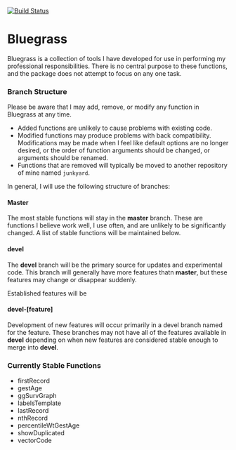 [![Build Status](https://travis-ci.org/nutterb/Bluegrass.png?branch=master)](https://travis-ci.org/nutterb/Bluegrass)

# Bluegrass

Bluegrass is a collection of tools I have developed for use in performing my professional responsibilities.  There is no central purpose to these functions, and the package does
not attempt to focus on any one task.


### Branch Structure

Please be aware that I may add, remove, or modify any function in Bluegrass at any time.  

* Added functions are unlikely to cause problems with existing code.  
* Modified functions may produce problems with back compatibility.  Modifications may be made when I feel like default options are no longer desired, or the order of function arguments should be changed, or arguments should be renamed.
* Functions that are removed will typically be moved to another repository of mine named `junkyard`.  

In general, I will use the following structure of branches:

#### Master
The most stable functions will stay in the **master** branch.  These are functions I believe work well, I use often, and are unlikely to be significantly changed.  A list of stable functions will be maintained below.

#### devel
The **devel** branch will be the primary source for updates and experimental code.  This branch will generally have more features thatn **master**, but these features may change or disappear suddenly.

Established features will be 

#### devel-[feature]
Development of new features will occur primarily in a devel branch named for the feature.  These branches may not have all of the features available in **devel** depending on when new features are considered stable enough to merge into **devel**.

### Currently Stable Functions

* firstRecord
* gestAge
* ggSurvGraph
* labelsTemplate
* lastRecord
* nthRecord
* percentileWtGestAge
* showDuplicated
* vectorCode
